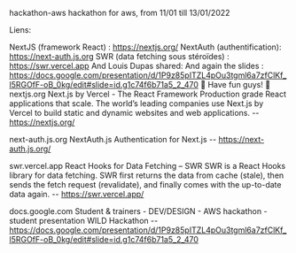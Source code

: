 hackathon-aws
hackathon for aws, from 11/01 till 13/01/2022

Liens:

NextJS (framework React) : https://nextjs.org/
NextAuth (authentification): https://next-auth.js.org
SWR (data fetching sous stéroïdes) : https://swr.vercel.app And Louis Dupas shared: And again the slides : https://docs.google.com/presentation/d/1P9z85pITZL4pOu3tgml6a7zfClKf_l5RGOfF-oB_0kg/edit#slide=id.g1c74f6b71a5_2_470 🚀 Have fun guys! 🙏
nextjs.org Next.js by Vercel - The React Framework Production grade React applications that scale. The world’s leading companies use Next.js by Vercel to build static and dynamic websites and web applications. -- https://nextjs.org/

next-auth.js.org NextAuth.js Authentication for Next.js -- https://next-auth.js.org/

swr.vercel.app React Hooks for Data Fetching – SWR SWR is a React Hooks library for data fetching. SWR first returns the data from cache (stale), then sends the fetch request (revalidate), and finally comes with the up-to-date data again. -- https://swr.vercel.app/

docs.google.com Student & trainers - DEV/DESIGN - AWS hackathon - student presentation WILD Hackathon -- https://docs.google.com/presentation/d/1P9z85pITZL4pOu3tgml6a7zfClKf_l5RGOfF-oB_0kg/edit#slide=id.g1c74f6b71a5_2_470